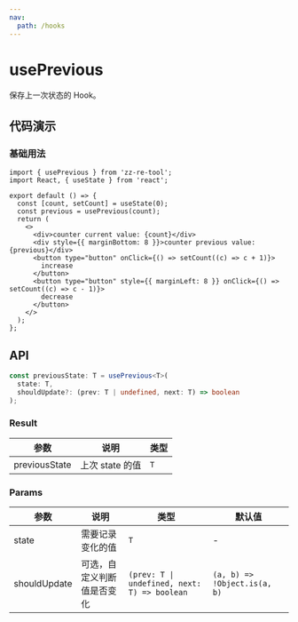 ```yaml
---
nav:
  path: /hooks
---
```


# usePrevious

保存上一次状态的 Hook。

## 代码演示

### 基础用法

```tsx
import { usePrevious } from 'zz-re-tool';
import React, { useState } from 'react';

export default () => {
  const [count, setCount] = useState(0);
  const previous = usePrevious(count);
  return (
    <>
      <div>counter current value: {count}</div>
      <div style={{ marginBottom: 8 }}>counter previous value: {previous}</div>
      <button type="button" onClick={() => setCount((c) => c + 1)}>
        increase
      </button>
      <button type="button" style={{ marginLeft: 8 }} onClick={() => setCount((c) => c - 1)}>
        decrease
      </button>
    </>
  );
};
```
## API

```typescript
const previousState: T = usePrevious<T>(
  state: T,
  shouldUpdate?: (prev: T | undefined, next: T) => boolean
);
```

### Result

| 参数          | 说明            | 类型 |
| ------------- | --------------- | ---- |
| previousState | 上次 state 的值 | `T`  |

### Params

| 参数         | 说明                       | 类型                                         | 默认值                       |
| ------------ | -------------------------- | -------------------------------------------- | ---------------------------- |
| state        | 需要记录变化的值           | `T`                                          | -                            |
| shouldUpdate | 可选，自定义判断值是否变化 | `(prev: T \| undefined, next: T) => boolean` | `(a, b) => !Object.is(a, b)` |
